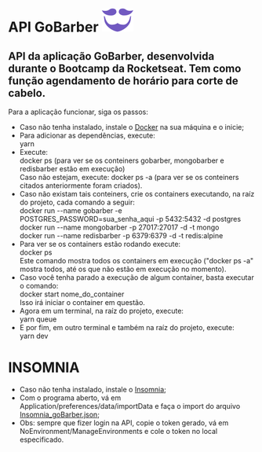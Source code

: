 # API GoBarber ![logo](logo-purple.svg)
## API da aplicação GoBarber, desenvolvida durante o Bootcamp da Rocketseat. Tem como função agendamento de horário para corte de cabelo.
Para a aplicação funcionar, siga os passos:
<ul>
<li>Caso não tenha instalado, instale o <a href="https://docs.docker.com/docker-for-windows/install/">Docker</a> na sua máquina e o inicie;</li>
<li>Para adicionar as dependências, execute:
<br />
yarn
</li>
<li>Execute:
<br />
docker ps (para ver se os conteiners gobarber, mongobarber e redisbarber estão em execução)
<br />
Caso não estejam, execute: docker ps -a (para ver se os conteiners citados anteriormente foram criados).
</li>
<li>Caso não existam tais conteiners, crie os containers executando, na raíz do projeto, cada comando a seguir:
<br />
docker run --name gobarber -e POSTGRES_PASSWORD=sua_senha_aqui -p 5432:5432 -d postgres
<br />
docker run --name mongobarber -p 27017:27017 -d -t mongo
<br />
docker run --name redisbarber -p 6379:6379 -d -t redis:alpine
</li>
<li>Para ver se os containers estão rodando execute:
<br />
docker ps
<br />
Este comando mostra todos os containers em execução ("docker ps -a" mostra todos, até os que não estão em execução no momento).
</li>
<li>Caso você tenha parado a execução de algum container, basta executar o comando:
<br />
docker start nome_do_container
<br />
Isso irá iniciar o container em questão.
</li>
<li>Agora em um terminal, na raíz do projeto, execute:
<br />
yarn queue
</li>
<li>E por fim, em outro terminal e também na raíz do projeto, execute:
<br />
yarn dev
</li>
</ul>

# INSOMNIA
<ul>
  <li>Caso não tenha instalado, instale o <a href="https://insomnia.rest/">Insomnia</a>; </li>
  <li>Com o programa aberto, vá em Application/preferences/data/importData e faça o import do arquivo <a href="https://github.com/ManoelPradoMark22/API-GoBarber/blob/master/Insomnia_goBarber.json">Insomnia_goBarber.json</a>;</li>
  <li>Obs: sempre que fizer login na API, copie o token gerado, vá em NoEnvironment/ManageEnvironments e cole o token no local especificado.</li>
</ul>
